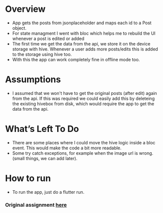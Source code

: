 # Overview

+ App gets the posts from jsonplaceholder and maps each id to a Post object. 
+ For state managment I went with bloc which helps me to rebuild the UI whenever a post is edited or added
+ The first time we get the data from the api, we store it on the device storage with hive. Whenever a user adds more posts/edits this is added to the storage using hive too. 
+ With this the app can work completely fine in offline mode too.


# Assumptions

+ I assumed that we won't have to get the original posts (after edit) again from the api. If this was required we could easily add this by deleteing the existing hivebox from disk, which would require the app to get the data from the api.


# What’s Left To Do

+ There are some places where I could move the hive logic inside a bloc event. This would make the code a bit more readable.
+ Some try catch exceptions, for example when the image url is wrong. (small things, we can add later).

# How to run

+ To run the app, just do a flutter run.


### Original assignment [here](TODO.md)